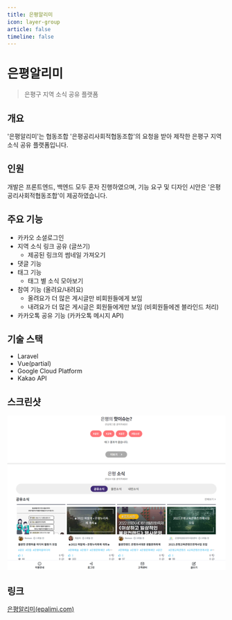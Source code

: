 ```yaml
---
title: 은평알리미
icon: layer-group
article: false
timeline: false
---
```


# 은평알리미

> 은평구 지역 소식 공유 플랫폼

## 개요

'은평알리미'는 협동조합 '은평공리사회적협동조합'의 요청을 받아 제작한 은평구 지역 소식 공유 플랫폼입니다.

## 인원

개발은 프론트엔드, 백엔드 모두 혼자 진행하였으며, 기능 요구 및 디자인 시안은 '은평공리사회적협동조합'이 제공하였습니다.

## 주요 기능

- 카카오 소셜로그인
- 지역 소식 링크 공유 (글쓰기)
  - 제공된 링크의 썸네일 가져오기
- 댓글 기능
- 태그 기능
  - 태그 별 소식 모아보기
- 참여 기능 (올려요/내려요)
  - 올려요가 더 많은 게시글만 비회원들에게 보임
  - 내려요가 더 많은 게시글은 회원들에게만 보임 (비회원들에겐 블라인드 처리)
- 카카오톡 공유 기능 (카카오톡 메시지 API)

## 기술 스택

- Laravel
- Vue(partial)
- Google Cloud Platform
- Kakao API

## 스크린샷

!['은평알리미' 메인페이지](./screenshot.png)

## 링크

[은평알리미(epalimi.com)](https://epalimi.com)
